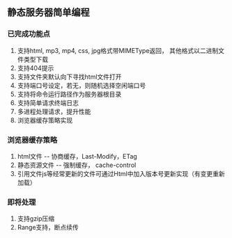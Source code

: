 ## 静态服务器简单编程
### 已完成功能点
1. 支持html, mp3, mp4, css, jpg格式带MIMEType返回， 其他格式以二进制文件类型下载
2. 支持404提示
3. 支持文件夹默认向下寻找html文件打开
4. 支持端口号设定，若无，则随机选择空闲端口号
5. 支持将命令运行路径作为服务器根目录
6. 支持简单请求终端日志
7. 多进程处理请求，提升性能
8. 浏览器缓存策略实现

### 浏览器缓存策略
1. html文件 -- 协商缓存，Last-Modify，ETag
2. 静态资源文件 -- 强制缓存， cache-control
3. 引用文件js等经常更新的文件可通过Html中加入版本号更新实现（有变更重新加载）

### 即将处理
1. 支持gzip压缩
2. Range支持，断点续传 
